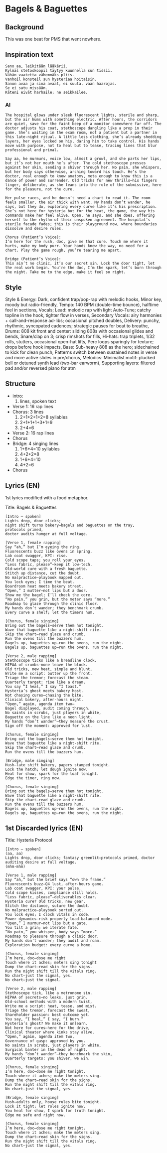 # Bagels & Baguettes

## Background
This was one beat for PMS that went nowhere.

## Inspiration text
```
Sano aa, leikitään lääkärii.
Kylmäl stetoskoopil täytyy kuunnella sun tissii.
Vähän vaatetta vähemmäks pliis.
Vanhoil konsteil sun hysteriaa hoitaisin.
Sanon avaa ja sinä avaat, ei suuta, vaan haarojas.
Se ei satu missään.
Käteni eivät harhaile; ne seikkailee.
```

### AI
```
The hospital glows under sleek fluorescent lights, sterile and sharp, but the air hums with something electric. After hours, the corridors are quiet, save for the faint beep of a monitor somewhere far off. The doctor adjusts his coat, stethoscope dangling like a prop in their game. She’s waiting in the exam room, not a patient but a partner in this late-night ritual. A little less clothing, she’s already shedding layers, her eyes locked on his, daring him to take control. His hands move with purpose, not to heal but to tease, tracing lines that blur professional and primal.

Say aa, he murmurs, voice low, almost a growl, and she parts her lips, but it’s not her mouth he’s after. The cold stethoscope presses against her skin, sending a shiver through her. No pain, she whispers, but her body says otherwise, arching toward his touch. He’s the doctor, real enough to know anatomy, meta enough to know this is a dance of power and surrender. Old tricks for new thrills—his fingers linger, deliberate, as she leans into the role of the submissive, here for the pleasure, not the cure.

Her pulse races, and he doesn’t need a chart to read it. The room feels smaller, the air thick with want. My hands don’t wander, he says, but they do, exploring every curve like it’s his prescription. She’s not here for hysteria but for the heat, the game, the way his commands make her feel alive. Open, he says, and she does, offering herself to the rhythm of their unspoken agreement. The hospital’s sterile facade fades; this is their playground now, where boundaries dissolve and desire rules.

Chorus (Patient’s Voice):
I’m here for the rush, doc, give me that cure. Touch me where it hurts, make my body purr. Your hands know the way, no need for a chart. Play the game rough, you’re tearing me apart.

Bridge (Patient’s Voice):
This ain’t no clinic, it’s our secret sin. Lock the door tight, let the real work begin. You’re the doc, I’m the spark, let’s burn through the night. Take me to the edge, make it feel so right.
```

## Style
Style & Energy: Dark, confident trap/pop-rap with melodic hooks, Minor key, moody but radio-friendly, Tempo: 140 BPM (double-time bounce), halftime feel in sections, Vocals; Lead: melodic rap with light Auto-Tune; catchy topline in the hook, tighter flow in verses, Secondary Vocals: airy harmonies + call-and-response ad-libs; occasional pitched doubles, Delivery: punchy, rhythmic, syncopated cadences; strategic pauses for beat to breathe, Drums: 808 kit front and center: sliding 808s with occasional glides and bends, Snare/clap on 3; crisp rimshots for fills, Hi-hats: trap triplets, 1/32 rolls, stutters, occasional open-hat lifts, Perc loops sparingly for texture; drops before hook impacts, Bass: Sub-heavy 808 as the hero; sidechained to kick for clean punch, Patterns switch between sustained notes in verse and more active slides in pre/chorus, Melodics: Minimalist motif: plucked bell or detuned synth lead (two-bar earworm), Supporting layers: filtered pad and/or reversed piano for atm

## Structure
- intro:
	1. lines, spoken text
- Verse 1: 16 rap lines
- Chorus: 3 lines
	1. 2+1+2+1+2=8 syllables
	2. 2+1+1+1+3+1=9
	3. 2+4=6
- Verse 2: 16 rap lines
- Chorus
- Bridge: 4 singing lines
	1. 1+6+4=10 syllables
	2. 4+2+2=8
	3. 1+6+4=10
	4. 4+2=6
- Chorus





## Lyrics (EN)
1st lyrics modified with a food metaphor.

Title: Bagels & Baguettes
```
[Intro — spoken]
Lights drop, door clicks;
night shift turns bakery—bagels and baguettes on the tray,
protocols primed,
doctor audits hunger at full voltage.

[Verse 1, female rapping]
Say “ah,” but I’m eyeing the ring.
Fluorescents buzz like ovens in spring.
Lab coat swagger, KPI: rise.
Cold scope taps; you roll your eyes.
“Less fabric, please”—keep it low-tech.
Old-world cure with a fresh baguette.
Stitch up distance, cut the doubt.
No malpractice—playbook mapped out.
You lock eyes; I time the beat.
Boardroom heat meets bakery street.
“Open,” I mutter—not lips but a door.
Show me the bagel; I’ll check the core.
“No pain,” you grin, but the meter says “more.”
Roadmap to glaze through the clinic floor.
My hands don’t wander; they benchmark crumb.
Every curve a shelf; let the timers hum.

[Chorus, female singing]
Bring out the bagels—serve them hot tonight.
Wave that baguette like a night-shift rite.
Skip the chart—read glaze and crumb.
Run the ovens till the buzzers hum.
Bagels up, baguettes up—run the ovens, run the night.
Bagels up, baguettes up—run the ovens, run the night.

[Verse 2, male rapping]
Stethoscope ticks like a breadline clock.
HIPAA of crumbs—none leave the block.
Old tricks, new heat, simple and blunt,
Write me a script: butter up the front.
Triage the tremor; forecast the steam.
Quarterly target: rise like a dream.
You say “I heal,” I say “I toast.”
Hysteria’s ghost meets bakery host.
Not chasing cures—chasing the bite.
Clinical bakery, after-hours night.
“Open,” again, agenda item two—
Bagel displayed, audit coming through.
No saints in scrubs, just players in white,
Baguette on the line like a neon light.
My hands “don’t wander”—they measure the crust.
Sign off the moment: approved for lust.

[Chorus, female singing]
Bring out the bagels—serve them hot tonight.
Wave that baguette like a night-shift rite.
Skip the chart—read glaze and crumb.
Run the ovens till the buzzers hum.

[Bridge, male singing]
Hush—late shift bakery, papers stamped tonight.
Lock the hatch; let dough ignite now.
Heat for show, spark for the loaf tonight.
Edge the timer, ring now.

[Chorus, female singing]
Bring out the bagels—serve them hot tonight.
Wave that baguette like a night-shift rite.
Skip the chart—read glaze and crumb.
Run the ovens till the buzzers hum.
Bagels up, baguettes up—run the ovens, run the night.
Bagels up, baguettes up—run the ovens, run the night.
```







## 1st Discarded lyrics (EN)
Title: Hysteria Protocol
```
[Intro — spoken]
(aa, aa)
Lights drop, door clicks; fantasy greenlit—protocols primed, doctor auditing desire at full voltage.
(mhm-mhm)
 
[Verse 1, male rapping]
Say “ah,” but the brief says “own the frame.”
Fluorescents buzz—Q4 lust, after-hours game.
Lab coat swagger, KPI: your pulse.
Cold scope kisses, compliance still holds.
“Less fabric, please”—deliverables clear.
Hysteria cure? Old tricks, new gear.
Stitch the distance, suture the doubt.
No malpractice—playbook sorted out.
You lock eyes; I clock vitals in code.
Power dynamics—risk properly load-balanced mode.
“Open,” I murmur—not lips but a gate.
You tilt a grin; we iterate fate.
“No pain,” you whisper, body says “more.”
Roadmap to pleasure through a clinic door.
My hands don’t wander; they audit and roam.
Exploration budget: every curve a home.

[Chorus, female singing]
I’m here, doc—dose me right
Touch where it aches; meters sing tonight
Dump the chart—read skin for the signs.
Run the night shift till the vitals ring.
No chart—just the signal, yes.
No chart—just the signal.

[Verse 2, male rapping]
Stethoscope tick, like a metronome sin.
HIPAA of secrets—no leaks, just grin.
Old-school methods with a modern twist,
Write me a script: heat, tease, and mist.
Triage the tremor, forecast the sweat,
Shareholder passion: best outcome yet.
You say, “I heal,” I say, “I burn.”
Hysteria’s ghost? We make it unlearn.
Not here for cures—here for the drive,
Clinical theater where kinks stay alive.
“Open,” again, agenda item two,
Governance of gasp: approved by you.
No saints in scrubs, just players in white,
Surgical banter in the dead of night.
My hands “don’t wander”—they benchmark the skin,
Quarterly targets: you shiver, we win.

[Chorus, female singing]
I’m here, doc—dose me right tonight.
Touch where it aches; make the meters sing.
Dump the chart—read skin for the signs.
Run the night shift till the vitals ring.
No chart—just the signal, yes.

[Bridge, female singing]
Hush—adults only, house rules bite tonight.
Lock it tight; let roles ignite now.
You heal for show, I spark for truth tonight.
Edge me safe and right now.

[Chorus, female singing]
I’m here, doc—dose me right tonight.
Touch where it aches; make the meters sing.
Dump the chart—read skin for the signs.
Run the night shift till the vitals ring.
No chart—just the signal, yes.
```
